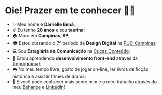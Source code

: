 # Oie! Prazer em te conhecer 👋🏼

- ✨ Meu nome é **Danielle Bená**;
- ♉ Eu tenho **20 anos** e sou **taurina**;
- 🏠 Moro em **Campinas, SP**;
- 🎓 Estou cursando o 7º período de **Design Digital** na <a href="https://www.puc-campinas.edu.br/internationalen/">PUC-Campinas</a>;
- 💻 Sou **Estagiária de Comunicação** na <a href="https://cucasconteudo.com.br">Cucas Conteúdo</a>;
- 🌱 Estou aprendendo **desenvolvimento front-end** através da <a href="https://github.com/reprograma">{reprograma}</a>;
- 🎮 No meu tempo livre, gosto de jogar on-line, ler livros de ficção histórica e assistir filmes de drama;
- 💖 E você pode conhecer mais sobre mim e o meu trabalho através do meu <a href="https://www.behance.net/danibena">Behance</a> e <a href="https://www.linkedin.com/in/danibena/">LinkedIn</a>!